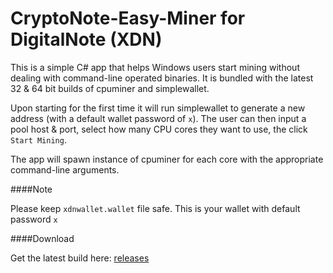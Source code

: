 CryptoNote-Easy-Miner for DigitalNote (XDN)
===

This is a simple C# app that helps Windows users start mining without dealing with command-line operated binaries. It is bundled with the latest 32 & 64 bit builds of cpuminer and simplewallet.


Upon starting for the first time it will run simplewallet to generate a new address (with a default wallet password of `x`). The user can then input a pool host & port, select how many CPU cores they want to use, the click `Start Mining`.


The app will spawn instance of cpuminer for each core with the appropriate command-line arguments.

####Note

Please keep `xdnwallet.wallet` file safe. This is your wallet with default password `x`

####Download

Get the latest build here: [releases](//github.com/zone117x/cryptonote-easy-miner/releases)
